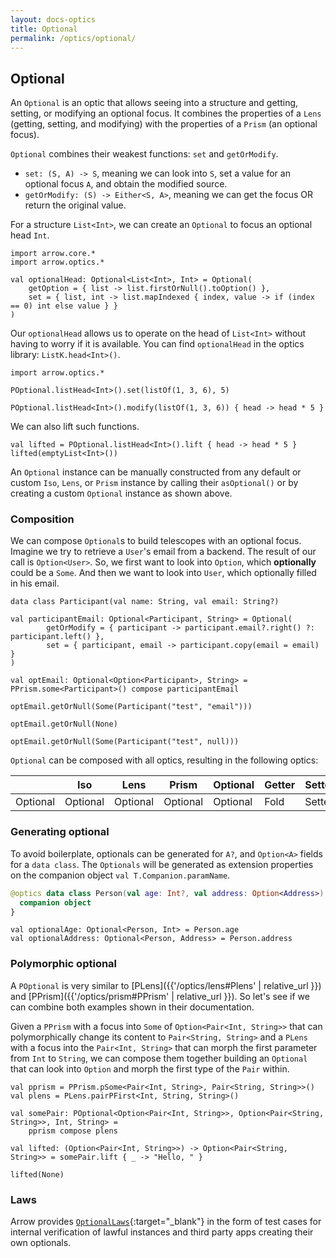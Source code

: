 ```yaml
---
layout: docs-optics
title: Optional
permalink: /optics/optional/
---
```


## Optional


An `Optional` is an optic that allows seeing into a structure and getting, setting, or modifying an optional focus.
It combines the properties of a `Lens` (getting, setting, and modifying) with the properties of a `Prism` (an optional focus).

`Optional` combines their weakest functions: `set` and `getOrModify`.

* `set: (S, A) -> S`, meaning we can look into `S`, set a value for an optional focus `A`, and obtain the modified source.
* `getOrModify: (S) -> Either<S, A>`, meaning we can get the focus OR return the original value.

For a structure `List<Int>`, we can create an `Optional` to focus an optional head `Int`.

```kotlin:ank
import arrow.core.*
import arrow.optics.*

val optionalHead: Optional<List<Int>, Int> = Optional(
    getOption = { list -> list.firstOrNull().toOption() },
    set = { list, int -> list.mapIndexed { index, value -> if (index == 0) int else value } }
)
```

Our `optionalHead` allows us to operate on the head of `List<Int>` without having to worry if it is available. You can find `optionalHead` in the optics library: `ListK.head<Int>()`.

```kotlin:ank
import arrow.optics.*

POptional.listHead<Int>().set(listOf(1, 3, 6), 5)
```
```kotlin:ank
POptional.listHead<Int>().modify(listOf(1, 3, 6)) { head -> head * 5 }
```

We can also lift such functions.

```kotlin:ank
val lifted = POptional.listHead<Int>().lift { head -> head * 5 }
lifted(emptyList<Int>())
```

An `Optional` instance can be manually constructed from any default or custom `Iso`, `Lens`, or `Prism` instance by calling their `asOptional()` or by creating a custom `Optional` instance as shown above.

### Composition

We can compose `Optional`s to build telescopes with an optional focus. Imagine we try to retrieve a `User`'s email from a backend. The result of our call is `Option<User>`. So, we first want to look into `Option`, which **optionally** could be a `Some`. And then we want to look into `User`, which optionally filled in his email.

```kotlin:ank
data class Participant(val name: String, val email: String?)

val participantEmail: Optional<Participant, String> = Optional(
        getOrModify = { participant -> participant.email?.right() ?: participant.left() },
        set = { participant, email -> participant.copy(email = email) }
)

val optEmail: Optional<Option<Participant>, String> = PPrism.some<Participant>() compose participantEmail

optEmail.getOrNull(Some(Participant("test", "email")))
```
```kotlin:ank
optEmail.getOrNull(None)
```
```kotlin:ank
optEmail.getOrNull(Some(Participant("test", null)))
```

`Optional` can be composed with all optics, resulting in the following optics:

|   | Iso | Lens | Prism | Optional | Getter | Setter | Fold | Traversal |
| --- | --- | --- | --- | --- | --- | --- | --- | --- |
| Optional | Optional | Optional | Optional | Optional | Fold | Setter | Fold | Traversal |

### Generating optional

To avoid boilerplate, optionals can be generated for `A?`, and `Option<A>` fields for a `data class`.
The `Optionals` will be generated as extension properties on the companion object `val T.Companion.paramName`.

```kotlin
@optics data class Person(val age: Int?, val address: Option<Address>) {
  companion object
}
```
```kotlin:ank:silent
val optionalAge: Optional<Person, Int> = Person.age
val optionalAddress: Optional<Person, Address> = Person.address
```

### Polymorphic optional

A `POptional` is very similar to [PLens]({{'/optics/lens#Plens' | relative_url }}) and [PPrism]({{'/optics/prism#PPrism' | relative_url }}). So let's see if we can combine both examples shown in their documentation.

Given a `PPrism` with a focus into `Some` of `Option<Pair<Int, String>>` that can polymorphically change its content to `Pair<String, String>` and a `PLens` with a focus into the `Pair<Int, String>` that can morph the first parameter from `Int` to `String`, we can compose them together building an `Optional` that can look into `Option` and morph the first type of the `Pair` within.

```kotlin:ank
val pprism = PPrism.pSome<Pair<Int, String>, Pair<String, String>>()
val plens = PLens.pairPFirst<Int, String, String>()

val somePair: POptional<Option<Pair<Int, String>>, Option<Pair<String, String>>, Int, String> =
    pprism compose plens

val lifted: (Option<Pair<Int, String>>) -> Option<Pair<String, String>> = somePair.lift { _ -> "Hello, " }
```
```kotlin:ank
lifted(None)
```

### Laws

Arrow provides [`OptionalLaws`][optional_laws_source]{:target="_blank"} in the form of test cases for internal verification of lawful instances and third party apps creating their own optionals.

[optional_laws_source]: https://github.com/arrow-kt/arrow/blob/master/modules/core/arrow-test/src/main/kotlin/arrow/test/laws/OptionalLaws.kt

